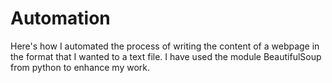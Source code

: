 # Automation
Here's how I automated the process of writing the content of a webpage in the format that I wanted to a text file.
I have used the module BeautifulSoup from python to enhance my work.
